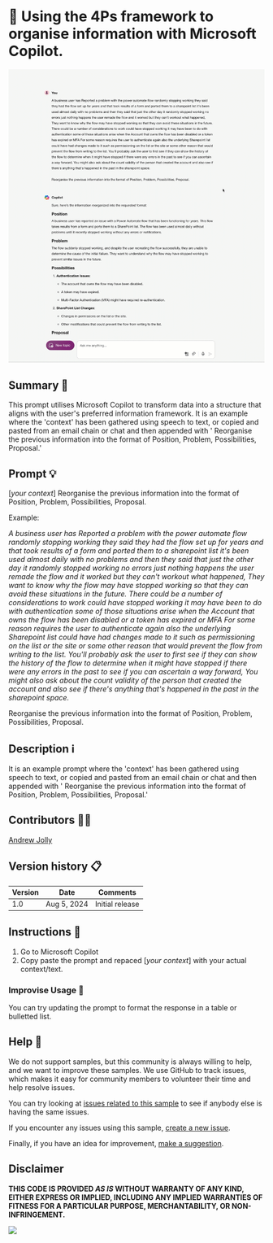 # 🚀 Using the 4Ps framework to organise information with Microsoft Copilot.

![Demo](./assets/demo.gif)

## Summary 📜

This prompt utilises Microsoft Copilot to transform data into a structure that aligns with the user's preferred information framework.
It is an example where the 'context' has been gathered using speech to text, or copied and pasted from an email chain or chat and then appended with '
Reorganise the previous information into the format of Position, Problem, Possibilities, Proposal.'

## Prompt 💡
[*your context*] Reorganise the previous information into the format of Position, Problem, Possibilities, Proposal.

Example:

*A business user has Reported a problem with the power automate flow randomly stopping working they said they had the flow set up for years and that took results of a form and ported them to a sharepoint list it's been used almost daily with no problems and then they said that just the other day it randomly stopped working no errors just nothing happens the user remade the flow and it worked but they can't workout what happened, They want to know why the flow may have stopped working so that they can avoid these situations in the future. There could be a number of considerations to work could have stopped working it may have been to do with authentication some of those situations arise when the Account that owns the flow has been disabled or a token has expired or MFA For some reason requires the user to authenticate again also the underlying Sharepoint list could have had changes made to it such as permissioning on the list or the site or some other reason that would prevent the flow from writing to the list. You'll probably ask the user to first see if they can show the history of the flow to determine when it might have stopped if there were any errors in the past to see if you can ascertain a way forward, You might also ask about the count validity of the person that created the account and also see if there's anything that's happened in the past in the sharepoint space.*
 
Reorganise the previous information into the format of Position, Problem, Possibilities, Proposal.

## Description ℹ️

It is an example prompt where the 'context' has been gathered using speech to text, or copied and pasted from an email chain or chat and then appended with '
Reorganise the previous information into the format of Position, Problem, Possibilities, Proposal.'

## Contributors 👨‍💻

[Andrew Jolly](https://www.linkedin.com/in/andrewjolly/)

## Version history 📋

Version|Date|Comments
-------|----|--------
1.0|Aug 5, 2024|Initial release

## Instructions 📝


1. Go to Microsoft Copilot
2. Copy paste the  prompt and repaced [*your context*] with your actual context/text.


### Improvise Usage 🚀

You can try updating the prompt to format the response in a table or bulletted list.


## Help 💁

We do not support samples, but this community is always willing to help, and we want to improve these samples. We use GitHub to track issues, which makes it easy for  community members to volunteer their time and help resolve issues.

You can try looking at [issues related to this sample](https://github.com/pnp/copilot-prompts/issues?q=label%3A%22sample%3A%20YOUR-SAMPLE-NAME%22) to see if anybody else is having the same issues.

If you encounter any issues using this sample, [create a new issue](https://github.com/pnp/copilot-prompts/issues/new).

Finally, if you have an idea for improvement, [make a suggestion](https://github.com/pnp/copilot-prompts/issues/new).

## Disclaimer

**THIS CODE IS PROVIDED *AS IS* WITHOUT WARRANTY OF ANY KIND, EITHER EXPRESS OR IMPLIED, INCLUDING ANY IMPLIED WARRANTIES OF FITNESS FOR A PARTICULAR PURPOSE, MERCHANTABILITY, OR NON-INFRINGEMENT.**

![](https://m365-visitor-stats.azurewebsites.net/SamplesGallery/copilotprompts-m365-information-format-pppp-prompt)
